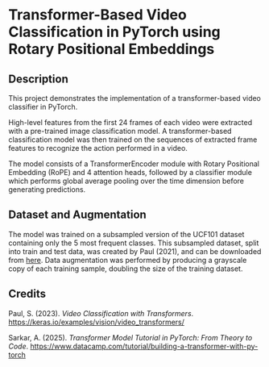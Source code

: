 # Transformer-Based Video Classification in PyTorch using Rotary Positional Embeddings

## Description

This project demonstrates the implementation of a transformer-based video classifier in PyTorch.

High-level features from the first 24 frames of each video were extracted with a pre-trained image classification model. 
A transformer-based classification model was then trained on the sequences of extracted frame features to recognize the action performed in a video. 

The model consists of a TransformerEncoder module with Rotary Positional Embedding (RoPE) and 4 attention heads, 
followed by a classifier module which performs global average pooling over the time dimension before generating predictions.

## Dataset and Augmentation

The model was trained on a subsampled version of the UCF101 dataset containing only the 5 most frequent classes. This subsampled dataset, split into train and test data, was created by Paul (2021), 
and can be downloaded from [here](https://github.com/sayakpaul/Action-Recognition-in-TensorFlow/releases/download/v1.0.0/ucf101_top5.tar.gz).
Data augmentation was performed by producing a grayscale copy of each training sample, doubling the size of the training dataset.

## Credits

Paul, S. (2023). *Video Classification with Transformers*. https://keras.io/examples/vision/video_transformers/

Sarkar, A. (2025). *Transformer Model Tutorial in PyTorch: From Theory to Code*. https://www.datacamp.com/tutorial/building-a-transformer-with-py-torch



